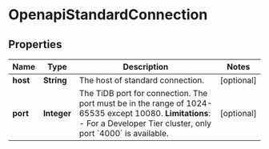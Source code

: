 
# OpenapiStandardConnection

## Properties
Name | Type | Description | Notes
------------ | ------------- | ------------- | -------------
**host** | **String** | The host of standard connection. |  [optional]
**port** | **Integer** | The TiDB port for connection. The port must be in the range of 1024-65535 except 10080.  **Limitations**: - For a Developer Tier cluster, only port &#x60;4000&#x60; is available. |  [optional]



